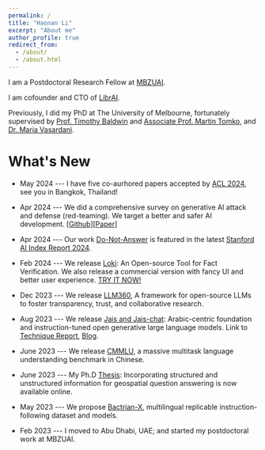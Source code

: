 ```yaml
---
permalink: /
title: "Haonan Li"
excerpt: "About me"
author_profile: true
redirect_from: 
  - /about/
  - /about.html
---
```


I am a Postdoctoral Research Fellow at [MBZUAI](https://mbzuai.ac.ae/).

I am cofounder and CTO of [LibrAI](https://www.librai.tech/).

Previously, I did my PhD at The University of Melbourne, fortunately supervised by [Prof. Timothy Baldwin](https://people.eng.unimelb.edu.au/tbaldwin/) and [Associate Prof. Martin Tomko](https://www.tomko.org/), and [Dr. Maria Vasardani](https://www.linkedin.com/in/maria-vasardani-6b9a2b5/?originalSubdomain=au). 

What's New 
======
* May 2024 --- I have five co-aurhored papers accepted by [ACL 2024](https://2024.aclweb.org/), see you in Bangkok, Thailand!
* Apr 2024 --- We did a comprehensive survey on generative AI attack and defense (red-teaming). We target a better and safer AI development. [[Github](https://github.com/Libr-AI/OpenRedTeaming)][[Paper](https://arxiv.org/abs/2404.00629)]
* Apr 2024 --- Our work [Do-Not-Answer](https://arxiv.org/pdf/2308.13387.pdf) is featured in the latest [Stanford AI Index Report 2024](https://aiindex.stanford.edu/report/).
* Feb 2024 --- We release [Loki](https://github.com/Libr-AI/OpenFactVerification): An Open-source Tool for Fact Verification. We also release a commercial version with fancy UI and better user experience. [TRY IT NOW!](https://aip.librai.tech/)
* Dec 2023 --- We release [LLM360](https://www.llm360.ai/), A framework for open-source LLMs to foster transparency, trust, and collaborative research.

* Aug 2023 --- We release [Jais and Jais-chat](https://huggingface.co/papers/2308.16149): Arabic-centric foundation and instruction-tuned open generative large language models. Link to [Technique Report](https://www.inceptioniai.org/jais/docs/Technicalpaper.pdf), [Blog](https://www.cerebras.net/blog/jais-a-new-pinnacle-in-open-arabic-nlp).
* June 2023 --- We release [CMMLU](https://github.com/haonan-li/CMMLU), a massive multitask language understanding benchmark in Chinese. 
* June 2023 --- My Ph.D [Thesis](https://minerva-access.unimelb.edu.au/items/6f52ade5-d57f-492f-af08-e18f47f2b895): Incorporating structured and unstructured information for geospatial question answering is now available online.
* May 2023 --- We propose [Bactrian-X](https://github.com/mbzuai-nlp/bactrian-x), multilingual replicable instruction-following dataset and models.
* Feb 2023 --- I moved to Abu Dhabi, UAE; and started my postdoctoral work at MBZUAI.
